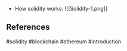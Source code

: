 * How solidity works: ![[Solidity-1.png]]



## References

#solidity #blockchain #ethereum #introduction 